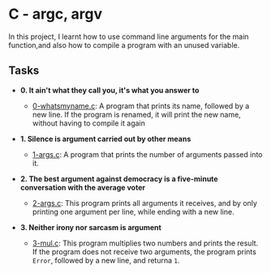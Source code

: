 # C - argc, argv
In this project, I learnt how to use command line arguments for the main function,and also how to compile a program with an unused variable.
## Tasks
- **0. It ain't what they call you, it's what you answer to**
  - [0-whatsmyname.c](0-whatsmyname.c): A program that prints its name, followed by a new line. If the program is renamed, it will print the new name, without having to compile it again

- **1. Silence is argument carried out by other means**
  - [1-args.c](1-args.c): A program that prints the number of arguments passed into it.

- **2. The best argument against democracy is a five-minute conversation with the average voter**
  - [2-args.c](2-args.c): This program prints all arguments it receives, and by only printing one argument per line, while ending with a new line.

- **3. Neither irony nor sarcasm is argument**
  - [3-mul.c](3-mul.c): This program multiplies two numbers and prints the result. If the program does not receive two arguments, the program prints `Error`, followed by a new line, and returna `1`.
